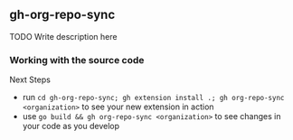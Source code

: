 ## gh-org-repo-sync

TODO Write description here

### Working with the source code

Next Steps
- run `cd gh-org-repo-sync; gh extension install .; gh org-repo-sync <organization>` to see your new extension in action
- use `go build && gh org-repo-sync <organization>` to see changes in your code as you develop
